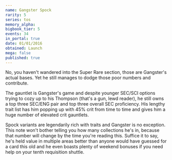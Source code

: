 ```yaml
---
name: Gangster Spock
rarity: 5
series: tos
memory_alpha:
bigbook_tier: 5
events: 34
in_portal: true
date: 01/01/2016
obtained: Launch
mega: false
published: true
---
```


No, you haven't wandered into the Super Rare section, those are Gangster's actual bases. Yet he still manages to dodge those poor numbers and contribute.

The gauntlet is Gangster's game and despite younger SEC/SCI options trying to cozy up to his Thompson (that's a gun, lewd reader), he still owns a top three SEC/ENG pair and top three overall SEC proficiency. His lengthy trait list has him popping up with 45% crit from time to time and gives him a huge number of elevated crit gauntlets.

Spock variants are legendarily rich with traits and Gangster is no exception. This note won't bother telling you how many collections he's in, because that number will change by the time you're reading this. Suffice it to say, he's held value in multiple areas better than anyone would have guessed for a card this old and he even boasts plenty of weekend bonuses if you need help on your tenth requisition shuttle.
